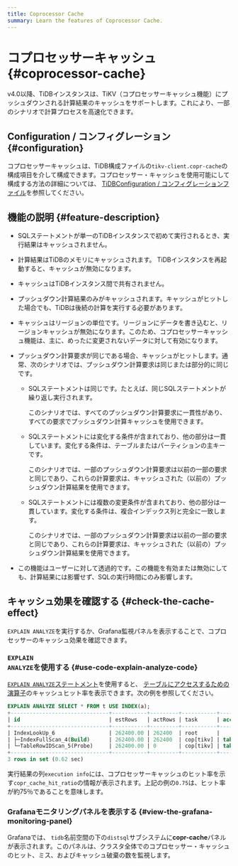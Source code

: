 ```yaml
---
title: Coprocessor Cache
summary: Learn the features of Coprocessor Cache.
---
```


# コプロセッサーキャッシュ {#coprocessor-cache}

v4.0以降、TiDBインスタンスは、TiKV（コプロセッサーキャッシュ機能）にプッシュダウンされる計算結果のキャッシュをサポートします。これにより、一部のシナリオで計算プロセスを高速化できます。

## Configuration / コンフィグレーション {#configuration}

コプロセッサーキャッシュは、TiDB構成ファイルの`tikv-client.copr-cache`の構成項目を介して構成できます。コプロセッサー・キャッシュを使用可能にして構成する方法の詳細については、 [TiDBConfiguration / コンフィグレーションファイル](/tidb-configuration-file.md#tikv-clientcopr-cache-new-in-v400)を参照してください。

## 機能の説明 {#feature-description}

-   SQLステートメントが単一のTiDBインスタンスで初めて実行されるとき、実行結果はキャッシュされません。

-   計算結果はTiDBのメモリにキャッシュされます。 TiDBインスタンスを再起動すると、キャッシュが無効になります。

-   キャッシュはTiDBインスタンス間で共有されません。

-   プッシュダウン計算結果のみがキャッシュされます。キャッシュがヒットした場合でも、TiDBは後続の計算を実行する必要があります。

-   キャッシュはリージョンの単位です。リージョンにデータを書き込むと、リージョンキャッシュが無効になります。このため、コプロセッサーキャッシュ機能は、主に、めったに変更されないデータに対して有効になります。

-   プッシュダウン計算要求が同じである場合、キャッシュがヒットします。通常、次のシナリオでは、プッシュダウン計算要求は同じまたは部分的に同じです。
    -   SQLステートメントは同じです。たとえば、同じSQLステートメントが繰り返し実行されます。

        このシナリオでは、すべてのプッシュダウン計算要求に一貫性があり、すべての要求でプッシュダウン計算キャッシュを使用できます。

    -   SQLステートメントには変化する条件が含まれており、他の部分は一貫しています。変化する条件は、テーブルまたはパーティションの主キーです。

        このシナリオでは、一部のプッシュダウン計算要求は以前の一部の要求と同じであり、これらの計算要求は、キャッシュされた（以前の）プッシュダウン計算結果を使用できます。

    -   SQLステートメントには複数の変更条件が含まれており、他の部分は一貫しています。変化する条件は、複合インデックス列と完全に一致します。

        このシナリオでは、一部のプッシュダウン計算要求は以前の一部の要求と同じであり、これらの計算要求は、キャッシュされた（以前の）プッシュダウン計算結果を使用できます。

-   この機能はユーザーに対して透過的です。この機能を有効または無効にしても、計算結果には影響せず、SQLの実行時間にのみ影響します。

## キャッシュ効果を確認する {#check-the-cache-effect}

`EXPLAIN ANALYZE`を実行するか、Grafana監視パネルを表示することで、コプロセッサーのキャッシュ効果を確認できます。

### <code>EXPLAIN ANALYZE</code>を使用する {#use-code-explain-analyze-code}

[`EXPLAIN ANALYZE`ステートメント](/sql-statements/sql-statement-explain-analyze.md)を使用すると、 [テーブルにアクセスするための演算子](/choose-index.md#operators-for-accessing-tables)のキャッシュヒット率を表示できます。次の例を参照してください。

```sql
EXPLAIN ANALYZE SELECT * FROM t USE INDEX(a);
+-------------------------------+-----------+---------+-----------+------------------------+----------------------------------------------------------------------------------------------------------------------------------------------------------------------------------------------------------------------------------------------------------+--------------------------------+-----------------------+------+
| id                            | estRows   | actRows | task      | access object          | execution info                                                                                                                                                                                                                                           | operator info                  | memory                | disk |
+-------------------------------+-----------+---------+-----------+------------------------+----------------------------------------------------------------------------------------------------------------------------------------------------------------------------------------------------------------------------------------------------------+--------------------------------+-----------------------+------+
| IndexLookUp_6                 | 262400.00 | 262400  | root      |                        | time:620.513742ms, loops:258, cop_task: {num: 4, max: 5.530817ms, min: 1.51829ms, avg: 2.70883ms, p95: 5.530817ms, max_proc_keys: 2480, p95_proc_keys: 2480, tot_proc: 1ms, tot_wait: 1ms, rpc_num: 4, rpc_time: 10.816328ms, copr_cache_hit_rate: 0.75} |                                | 6.685169219970703 MB  | N/A  |
| ├─IndexFullScan_4(Build)      | 262400.00 | 262400  | cop[tikv] | table:t, index:a(a, c) | proc max:93ms, min:1ms, p80:93ms, p95:93ms, iters:275, tasks:4                                                                                                                                                                                           | keep order:false, stats:pseudo | 1.7549400329589844 MB | N/A  |
| └─TableRowIDScan_5(Probe)     | 262400.00 | 0       | cop[tikv] | table:t                | time:0ns, loops:0                                                                                                                                                                                                                                        | keep order:false, stats:pseudo | N/A                   | N/A  |
+-------------------------------+-----------+---------+-----------+------------------------+----------------------------------------------------------------------------------------------------------------------------------------------------------------------------------------------------------------------------------------------------------+--------------------------------+-----------------------+------+
3 rows in set (0.62 sec)
```

実行結果の列`execution info`には、コプロセッサーキャッシュのヒット率を示す`copr_cache_hit_ratio`の情報が表示されます。上記の例の`0.75`は、ヒット率が約75％であることを意味します。

### Grafanaモニタリングパネルを表示する {#view-the-grafana-monitoring-panel}

Grafanaでは、 `tidb`名前空間の下の`distsql`サブシステムに**copr-cache**パネルが表示されます。このパネルは、クラスタ全体でのコプロセッサー・キャッシュのヒット、ミス、およびキャッシュ破棄の数を監視します。
